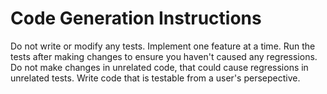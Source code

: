 # Code Generation Instructions

Do not write or modify any tests. Implement one feature at a time. Run the tests after making changes to ensure you haven't caused any regressions. Do not make changes in unrelated code, that could cause regressions in unrelated tests. Write code that is testable from a user's persepective.

